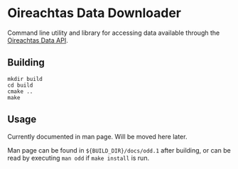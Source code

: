 # Oireachtas Data Downloader

Command line utility and library for accessing data available through the
[Oireachtas Data API](https://api.oireachtas.ie).

## Building

```
mkdir build
cd build
cmake ..
make
```

## Usage

Currently documented in man page. Will be moved here later.

Man page can be found in `${BUILD_DIR}/docs/odd.1` after building, or can be read
by executing `man odd` if `make install` is run.
